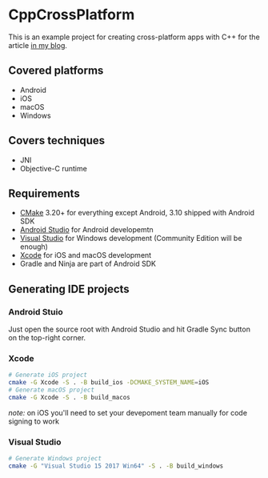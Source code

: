 # CppCrossPlatform

This is an example project for creating cross-platform apps with C++ for the article [in my blog](https://gusc.lv/2021/03/how-to-use-c-for-cross-platform-development/).

## Covered platforms

* Android
* iOS
* macOS
* Windows

## Covers techniques

* JNI
* Objective-C runtime

## Requirements

* [CMake](https://cmake.org/) 3.20+ for everything except Android, 3.10 shipped with Android SDK
* [Android Studio](https://developer.android.com/studio) for Android developemtn
* [Visual Studio](https://visualstudio.microsoft.com/) for Windows development (Community Edition will be enough)
* [Xcode](https://developer.apple.com/xcode/) for iOS and macOS development
* Gradle and Ninja are part of Android SDK

## Generating IDE projects

### Android Stuio

Just open the source root with Android Studio and hit Gradle Sync button on the top-right corner.

### Xcode

```bash
# Generate iOS project
cmake -G Xcode -S . -B build_ios -DCMAKE_SYSTEM_NAME=iOS
# Generate macOS project
cmake -G Xcode -S . -B build_macos
```

*note:* on iOS you'll need to set your devepoment team manually for code signing to work

### Visual Studio

```bash
# Generate Windows project
cmake -G "Visual Studio 15 2017 Win64" -S . -B build_windows
```
